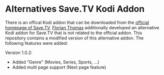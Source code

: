# Alternatives Save.TV Kodi Addon

There is an offical Kodi addon that can be downloaded from the [official homepage of Save.TV](https://www.save.tv/stv/s/misc/Apps.cfm). [Florian Thomas](http://tv-forum.info/viewtopic.php?f=37&t=120)  additionally developed an alternative Kodi addon for Save.TV that is not related to the official addon. This repository contains a modified version of this alternative addon. The following features were added:

Version 1.0.2:
* Added "Genre" (Movies, Series, Sports, ...)
* Added multi page support (Next page feature)
